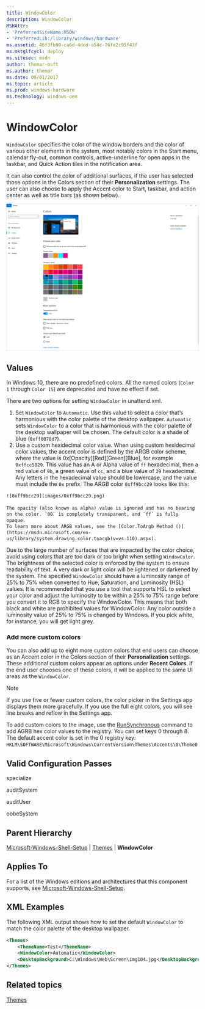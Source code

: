 ```yaml
---
title: WindowColor
description: WindowColor
MSHAttr:
- 'PreferredSiteName:MSDN'
- 'PreferredLib:/library/windows/hardware'
ms.assetid: 46f3fb90-ca6d-4ded-a54c-76fe2c95f43f
ms.mktglfcycl: deploy
ms.sitesec: msdn
author: themar-msft
ms.author: themar
ms.date: 09/01/2017
ms.topic: article
ms.prod: windows-hardware
ms.technology: windows-oem
---
```

# WindowColor

`WindowColor` specifies the color of the window borders and the color of various other elements in the system, most notably colors in the Start menu, calendar fly-out, common controls, active-underline for open apps in the taskbar, and Quick Action tiles in the notification area. 

It can also control the color of additional surfaces, if the user has selected those options in the Colors section of their **Personalization** settings. The user can also choose to apply the Accent color to Start, taskbar, and action center as well as title bars (as shown below).

 ![Colors section of Personalization settings](images/personalization-colors.png)

## Values

In Windows 10, there are no predefined colors. All the named colors (`Color 1` through `Color 15`) are deprecated and have no effect if set. 

There are two options for setting `WindowColor` in unattend.xml.

1.   Set `WindowColor` to `Automatic`. Use this value to select a color that’s harmonious with the color palette of the desktop wallpaper. `Automatic` sets `WindowColor` to a color that is harmonious with the color palette of the desktop wallpaper will be chosen.
The default color is a shade of blue (`0xff0078d7`).
2.   Use a custom hexidecimal color value. When using custom hexidecimal color values, the accent color is defined by the ARGB color scheme, where the value is 0x[Opacity][Red][Green][Blue], for example `0xffcc5029`. This value has an A or Alpha value of `ff` hexadecimal, then a red value of `9b`, a green value of `cc`, and a blue value of `29` hexadecimal. Any letters in the hexadecimal value should be lowercase, and the value must include the `0x` prefix. The ARGB color `0xff9bcc29` looks like this:

    ![0xff9bcc29](images/0xff9bcc29.png)

    The opacity (also known as alpha) value is ignored and has no bearing on the color. `00` is completely transparent, and `ff` is fully opaque. 
    To learn more about ARGB values, see the [Color.ToArgb Method ()](https://msdn.microsoft.com/en-us/library/system.drawing.color.toargb(v=vs.110).aspx).

Due to the large number of surfaces that are impacted by the color choice, avoid using colors that are too dark or too bright when setting `WindowColor`. The brightness of the selected color is enforced by the system to ensure readability of text. A very dark or light color will be lightened or darkened by the system. The specified `WindowColor` should have a luminosity range of 25% to 75% when converted to Hue, Saturation, and Luminosity (HSL) values. It is recommended that you use a tool that supports HSL to select your color and adjust the luminosity to be within a 25% to 75% range before you convert it to RGB to specify the WindowColor. This means that both black and white are prohibited values for WindowColor. Any color outside a luminosity value of 25% to 75% is changed by Windows. If you pick white, for instance, you will get light grey. 

### Add more custom colors

You can also add up to eight more custom colors that end users can choose as an Accent color in the Colors section of their **Personalization** settings. These additional custom colors appear as options under **Recent Colors**. If the end user chooses one of these colors, it will be applied to the same UI areas as the `WindowColor`.

>[!Note]
> If you use five or fewer custom colors, the color picker in the Settings app displays them more gracefully. If you use the full eight colors, you will see line breaks and reflow in the Settings app.

To add custom colors to the image, use the [RunSynchronous](microsoft-windows-deployment-runsynchronous.md) command to add AGRB hex color values to the registry. You can set keys 0 through 8. The default accent color is set in the 0 registry key: `HKLM\SOFTWARE\Microsoft\Windows\CurrentVersion\Themes\Accents\0\Theme0`

## Valid Configuration Passes

specialize

auditSystem

auditUser

oobeSystem

## Parent Hierarchy

[Microsoft-Windows-Shell-Setup](microsoft-windows-shell-setup.md) | [Themes](microsoft-windows-shell-setup-themes.md) | **WindowColor**

## Applies To

For a list of the Windows editions and architectures that this component supports, see [Microsoft-Windows-Shell-Setup](microsoft-windows-shell-setup.md).

## XML Examples

The following XML output shows how to set the default `WindowColor` to match the color palette of the desktop wallpaper.

```XML
<Themes>
    <ThemeName>Test</ThemeName>
    <WindowColor>Automatic</WindowColor>
    <DesktopBackground>C:\Windows\Web\Screen\img104.jpg</DesktopBackground>
</Themes>
```

## Related topics

[Themes](microsoft-windows-shell-setup-themes.md)
